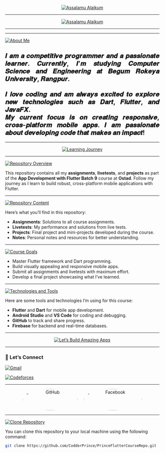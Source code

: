 <p align="center">
  <a href="https://github.com/CodderPrince">
    <img src="https://readme-typing-svg.demolab.com?font=Fira+Code&size=35&pause=20000&color=FFD700&center=true&vCenter=true&width=1000&lines=Ostad+Batch+9+-+App+Development+with+Flutter" alt="Assalamu Alaikum">
  </a>
</p>

---

<p align="center">
  <a href="https://github.com/CodderPrince">
    <img src="https://readme-typing-svg.demolab.com?font=Fira+Code&size=35&pause=20000&color=FFA500&center=true&vCenter=true&width=1000&lines=👋+Assalamu+Alaikum,+I'm+Md.+An+Nahian+Prince!" alt="Assalamu Alaikum">
  </a>
</p>

---
---

<p align="left">
  <a href="https://github.com/CodderPrince">
    <img src="https://readme-typing-svg.demolab.com?font=Fira+Code&size=28&pause=20000&color=00FFFF&center=false&vCenter=false&width=1000&lines=✨+About+Me" alt="About Me">
  </a>
</p>

<h2 style="text-align: justify;">
  𝑰 𝒂𝒎 𝒂 𝒄𝒐𝒎𝒑𝒆𝒕𝒊𝒕𝒊𝒗𝒆 𝒑𝒓𝒐𝒈𝒓𝒂𝒎𝒎𝒆𝒓 𝒂𝒏𝒅 𝒂 𝒑𝒂𝒔𝒔𝒊𝒐𝒏𝒂𝒕𝒆 𝒍𝒆𝒂𝒓𝒏𝒆𝒓. 𝑪𝒖𝒓𝒓𝒆𝒏𝒕𝒍𝒚, 𝑰’𝒎 𝒔𝒕𝒖𝒅𝒚𝒊𝒏𝒈 𝑪𝒐𝒎𝒑𝒖𝒕𝒆𝒓 𝑺𝒄𝒊𝒆𝒏𝒄𝒆 𝒂𝒏𝒅 𝑬𝒏𝒈𝒊𝒏𝒆𝒆𝒓𝒊𝒏𝒈 𝒂𝒕 𝑩𝒆𝒈𝒖𝒎 𝑹𝒐𝒌𝒆𝒚𝒂 𝑼𝒏𝒊𝒗𝒆𝒓𝒔𝒊𝒕𝒚, 𝑹𝒂𝒏𝒈𝒑𝒖𝒓. <br><br>
  𝑰 𝒍𝒐𝒗𝒆 𝒄𝒐𝒅𝒊𝒏𝒈 𝒂𝒏𝒅 𝒂𝒎 𝒂𝒍𝒘𝒂𝒚𝒔 𝒆𝒙𝒄𝒊𝒕𝒆𝒅 𝒕𝒐 𝒆𝒙𝒑𝒍𝒐𝒓𝒆 𝒏𝒆𝒘 𝒕𝒆𝒄𝒉𝒏𝒐𝒍𝒐𝒈𝒊𝒆𝒔 𝒔𝒖𝒄𝒉 𝒂𝒔 𝑫𝒂𝒓𝒕, 𝑭𝒍𝒖𝒕𝒕𝒆𝒓, 𝒂𝒏𝒅 𝑱𝒂𝒗𝒂𝑭𝑿. <br>
  𝑴𝒚 𝒄𝒖𝒓𝒓𝒆𝒏𝒕 𝒇𝒐𝒄𝒖𝒔 𝒊𝒔 𝒐𝒏 <strong>𝒄𝒓𝒆𝒂𝒕𝒊𝒏𝒈 𝒓𝒆𝒔𝒑𝒐𝒏𝒔𝒊𝒗𝒆, 𝒄𝒓𝒐𝒔𝒔-𝒑𝒍𝒂𝒕𝒇𝒐𝒓𝒎 𝒎𝒐𝒃𝒊𝒍𝒆 𝒂𝒑𝒑𝒔</strong>. 𝑰 𝒂𝒎 𝒑𝒂𝒔𝒔𝒊𝒐𝒏𝒂𝒕𝒆 𝒂𝒃𝒐𝒖𝒕 𝒅𝒆𝒗𝒆𝒍𝒐𝒑𝒊𝒏𝒈 𝒄𝒐𝒅𝒆 𝒕𝒉𝒂𝒕 𝒎𝒂𝒌𝒆𝒔 𝒂𝒏 𝒊𝒎𝒑𝒂𝒄𝒕!
</h2>

---
<p align="center">
  <a href="https://github.com/CodderPrince">
    <img src="https://readme-typing-svg.demolab.com?font=Fira+Code&size=32&pause=20000&color=00FF00&center=true&vCenter=true&width=1000&lines=🚀+Welcome+to+My+Learning+Journey!" alt="Learning Journey">
  </a>
</p>

---

<p align="left">
   <a href="https://github.com/CodderPrince">
    <img src="https://readme-typing-svg.demolab.com?font=Fira+Code&size=28&pause=20000&color=FFA500&center=false&vCenter=false&width=1000&lines=📂+Repository+Overview" alt="Repository Overview">
  </a>
</p>

This repository contains all my **assignments**, **livetests**, and **projects** as part of the **App Development with Flutter Batch 9** course at **Ostad**. Follow my journey as I learn to build robust, cross-platform mobile applications with Flutter.

---

<p align="left">
   <a href="https://github.com/CodderPrince">
    <img src="https://readme-typing-svg.demolab.com?font=Fira+Code&size=28&pause=20000&color=00FF00&center=false&vCenter=false&width=1000&lines=📋+Content+of+this+Repository" alt="Repository Content">
  </a>
</p>

Here’s what you’ll find in this repository:
- **Assignments**: Solutions to all course assignments.
- **Livetests**: My performance and solutions from live tests.
- **Projects**: Final project and mini-projects developed during the course.
- **Notes**: Personal notes and resources for better understanding.

---

<p align="left">
   <a href="https://github.com/CodderPrince">
    <img src="https://readme-typing-svg.demolab.com?font=Fira+Code&size=28&pause=20000&color=FF6347&center=false&vCenter=false&width=1000&lines=🎯+Goals+for+This+Course" alt="Course Goals">
  </a>
</p>

- Master Flutter framework and Dart programming.
- Build visually appealing and responsive mobile apps.
- Submit all assignments and livetests with maximum effort.
- Develop a final project showcasing what I’ve learned.

---

<p align="left">
  <a href="https://github.com/CodderPrince">
    <img src="https://readme-typing-svg.demolab.com?font=Fira+Code&size=28&pause=20000&color=FFD700&center=false&vCenter=false&width=1000&lines=🚀+Technologies+and+Tools+I'm+Using" alt="Technologies and Tools">
  </a>
</p>

Here are some tools and technologies I’m using for this course:
- **Flutter** and **Dart** for mobile app development.
- **Android Studio** and **VS Code** for coding and debugging.
- **GitHub** to track and share progress.
- **Firebase** for backend and real-time databases.

---

<p align="center">
  <a href="https://github.com/CodderPrince">
    <img src="https://readme-typing-svg.demolab.com?font=Fira+Code&size=32&pause=20000&color=FF6347&center=true&vCenter=true&width=1000&lines=🌟+Let’s+Build+Amazing+Apps!" alt="Let’s Build Amazing Apps">
  </a>
</p>



---

### 📣 **Let’s Connect**

<p align="left">
  <a href="mailto:cse12105007brur@gmail.com">
    <img src="https://readme-typing-svg.demolab.com?font=Fira+Code&size=28&pause=1000&color=FFA500&width=800&lines=📧+Gmail:+cse12105007brur@gmail.com" alt="Gmail">
  </a>
</p>

<p align="left">
  <a href="https://codeforces.com/profile/Prince.001">
    <img src="https://readme-typing-svg.demolab.com?font=Fira+Code&size=28&pause=1000&color=00FF00&width=800&lines=💻+Codeforces:+Prince.001" alt="Codeforces">
  </a>
</p>

---

<div align="center" style="display: flex; justify-content: center; gap: 20px;">
  <!-- GitHub Icon -->
  <a href="https://github.com/CodderPrince" target="_blank">
    <img src="https://img.shields.io/badge/GitHub-181717?style=for-the-badge&logo=github&logoColor=white" alt="GitHub"
    style="border-radius: 50%; height: 70px; width: 180px;">
  </a>
  
  <!-- Facebook Icon -->
  <a href="https://www.facebook.com/md.annahian" target="_blank">
    <img src="https://img.shields.io/badge/Facebook-1877F2?style=for-the-badge&logo=facebook&logoColor=white" alt="Facebook"
    style="border-radius: 150%; height: 70px; width: 190px;">
  </a>
</div>

---
<p align="left">
   <a href="https://github.com/CodderPrince/PrinceFlutterCourseRepo.git">
    <img src="https://readme-typing-svg.demolab.com?font=Fira+Code&size=28&pause=20000&color=FFA500&center=false&vCenter=false&width=1000&lines=🔗+Clone+this+Repository" alt="Clone Repository">
  </a>
</p>

You can clone this repository to your local machine using the following command:

```bash
git clone https://github.com/CodderPrince/PrinceFlutterCourseRepo.git
